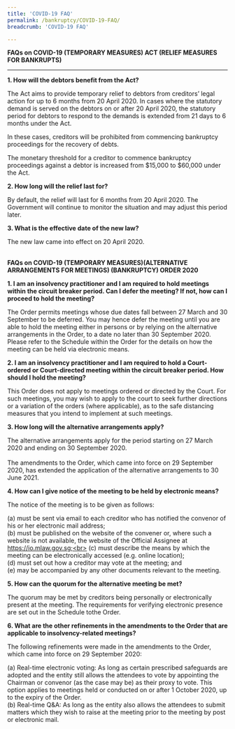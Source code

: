 ```yaml
---
title: 'COVID-19 FAQ'
permalink: /bankruptcy/COVID-19-FAQ/
breadcrumb: 'COVID-19 FAQ'

---
```



**FAQs on COVID-19 (TEMPORARY MEASURES) ACT (RELIEF MEASURES FOR BANKRUPTS)**<br>

---

**1.	How will the debtors benefit from the Act?**<br>

The Act aims to provide temporary relief to debtors from creditors’ legal action for up to 6 months from 20 April 2020. In cases where the statutory demand is served on the debtors on or after 20 April 2020, the statutory period for debtors to respond to the demands is extended from 21 days to 6 months under the Act.<br>

In these cases, creditors will be prohibited from commencing  bankruptcy proceedings for the recovery of debts. <br>

The monetary threshold for a creditor to commence bankruptcy proceedings against a debtor is increased from $15,000 to $60,000 under the Act.<br>


**2.	How long will the relief last for?**<br>

By default, the relief will last for 6 months from 20 April 2020. The Government will continue to monitor the situation and may adjust this period later.<br>



**3.	What is the effective date of the new law?**<br>

The new law came into effect on 20 April 2020.<br><br>

**FAQs on COVID-19 (TEMPORARY MEASURES)(ALTERNATIVE ARRANGEMENTS FOR MEETINGS) (BANKRUPTCY) ORDER 2020**<br>

**1. I am an insolvency practitioner and I am required to hold meetings within the circuit breaker period. Can I defer the meeting? If not, how can I proceed to hold the meeting?**<br>

The Order permits meetings whose due dates fall between 27 March and 30 September to be deferred. You may hence defer the meeting until you are able to hold the meeting either in persons or by relying on the alternative arrangements in the Order, to a date no later than 30 September 2020. Please refer to the Schedule within the Order for the details on how the meeting can be held via electronic means.<br>

**2.	I am an insolvency practitioner and I am required to hold a Court-ordered or Court-directed meeting within the circuit breaker period. How should I hold the meeting?**<br>

This Order does not apply to meetings ordered or directed by the Court. For such meetings, you may wish to apply to the court to seek further directions or a variation of the orders (where applicable), as to the safe distancing measures that you intend to implement at such meetings.<br>

**3.	How long will the alternative arrangements apply?**<br>

The alternative arrangements apply for the period starting on 27 March 2020 and ending on 30 September 2020.<br><br>
The amendments to the Order, which came into force on 29 September 2020, has extended the application of the alternative arrangements to 30 June 2021.<br>

**4.	How can I give notice of the meeting to be held by electronic means?**<br>

The notice of the meeting is to be given as follows:<br>

(a) must be sent via email to each creditor who has notified the convenor of his or her
electronic mail address;<br>
(b) must be published on the website of the convener or, where such a website is not
available, the website of the Official Assignee at https://io.mlaw.gov.sg;<br>
(c) must describe the means by which the meeting can be electronically accessed (e.g.
online location);<br>
(d) must set out how a creditor may vote at the meeting; and<br>
(e) may be accompanied by any other documents relevant to the meeting.<br>

**5. How can the quorum for the alternative meeting be met?**<br>

The quorum may be met by creditors being personally or electronically present at the meeting. The requirements for verifying electronic presence are set out in the Schedule tothe Order.<br>

**6. What are the other refinements in the amendments to the Order that are applicable to insolvency-related meetings?** <br>

The following refinements were made in the amendments to the Order, which came into force on 29 September 2020:<br>

(a)	Real-time electronic voting: As long as certain prescribed safeguards are adopted and the entity still allows the attendees to vote by appointing the Chairman or convenor (as the case may be) as their proxy to vote. This option applies to meetings held or conducted on or after 1 October 2020, up to the expiry of the Order.<br>
(b)	Real-time Q&A: As long as the entity also allows the attendees to submit matters which they wish to raise at the meeting prior to the meeting by post or electronic mail.<br>

